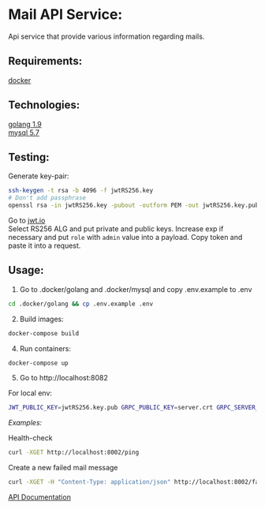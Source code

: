 Mail API Service:
================

Api service that provide various information regarding mails.

Requirements:
-------------

[docker](https://www.docker.com/)

Technologies:
-------------

[golang 1.9](https://golang.org/)  
[mysql 5.7](https://dev.mysql.com)  

Testing:
-------
Generate key-pair:
```bash
ssh-keygen -t rsa -b 4096 -f jwtRS256.key
# Don't add passphrase
openssl rsa -in jwtRS256.key -pubout -outform PEM -out jwtRS256.key.pub
```

Go to [jwt.io](https://jwt.io/)  
Select RS256 ALG and put private and public keys. Increase exp if necessary and put `role` with `admin` value into a payload.
Copy token and paste it into a request.

Usage:
------

1. Go to .docker/golang and .docker/mysql and copy .env.example to .env
```bash
cd .docker/golang && cp .env.example .env
```

2. Build images:
```bash
docker-compose build
```

4. Run containers:
```bash
docker-compose up
```

5. Go to http://localhost:8082

For local env:
```bash
JWT_PUBLIC_KEY=jwtRS256.key.pub GRPC_PUBLIC_KEY=server.crt GRPC_SERVER_ADDRESS=localhost:50051 go run main.go
```

*Examples:*  

Health-check
```bash
curl -XGET http://localhost:8002/ping
```

Create a new failed mail message
```bash
curl -XGET -H "Content-Type: application/json" http://localhost:8002/failed-mails?limit=10&offset=5
```


[API Documentation](./doc/api.md)

